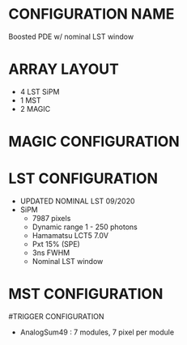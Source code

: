 # CONFIGURATION NAME
Boosted PDE w/ nominal LST window
# ARRAY LAYOUT
- 4 LST SiPM
- 1 MST
- 2 MAGIC
# MAGIC CONFIGURATION
# LST CONFIGURATION
- UPDATED NOMINAL LST 09/2020
- SiPM
    - 7987 pixels
    - Dynamic range 1 - 250 photons
    - Hamamatsu LCT5 7.0V
    - Pxt 15% (SPE)
    - 3ns FWHM
    - Nominal LST window
# MST CONFIGURATION
#TRIGGER CONFIGURATION
- AnalogSum49 : 7 modules, 7 pixel per module
